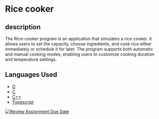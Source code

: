 # Rice cooker
## description
The Rice-cooker program is an application that simulates a rice cooker. It allows users to set the capacity, choose ingredients, and cook rice either immediately or schedule it for later. The program supports both automatic and manual cooking modes, enabling users to customize cooking duration and temperature settings.


## Languages Used

- [D](https://github.com/hei-school/cc-d4-rice-cooker-ci-Miaritiana/tree/feature/D)
- [C](https://github.com/hei-school/cc-d4-rice-cooker-ci-Miaritiana/tree/feature/c)
- [C++](https://github.com/hei-school/cc-d4-rice-cooker-ci-Miaritiana/tree/feature/c++)
- [Typescript](https://github.com/hei-school/cc-d4-rice-cooker-ci-Miaritiana/tree/feature/typescript)


[![Review Assignment Due Date](https://classroom.github.com/assets/deadline-readme-button-24ddc0f5d75046c5622901739e7c5dd533143b0c8e959d652212380cedb1ea36.svg)](https://classroom.github.com/a/__xb4cFP)
